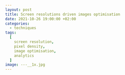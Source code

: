 ```yaml
---
layout: post
title: Screen resolutions driven images optimisation
date: 2021-10-26 19:00:00 +02:00
categories:
  - techniques
tags:
  [
    screen resolution,
    pixel density,
    image optimisation,
    analytics
  ]
image: ---__1x.jpg
---
```


